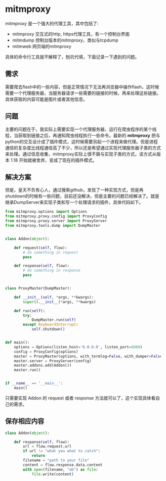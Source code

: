 # mitmproxy

mitmproxy 是一个强大的代理工具，其中包括了:

- mitmproxy 交互式的http, https代理工具，有一个控制台界面
- mitmdump 控制台版本的mitmproxy，类似与tcpdump
- mitmweb 网页端的mitmproxy

具体的命令行工具就不解释了，刨坑代填，下面记录一下遇到的问题。

## 需求

需要爬去flash中的一些内容，但是正常情况下无法再浏览器中操作flash，这时候需要一个代理服务器，当服务器请求一些需要的链接的时候，再来处理这些链接。具体获取的内容可能是图片或者其他信息。

## 问题

主要的问题在于，我实际上需要实现一个代理服务器，运行在爬虫程序的某个线程，当获取到链接之后，再通知爬虫线程执行一些命令。最新的 **mitmproxy** 把与python的交互设计成了插件模式，这时候需要另起一个进程来做代理。但是进程通信的复杂度比线程通信高了不少，所以还是希望通过实现代理服务器子类的方式来处理。通过信息收集，mitmproxy实际上很不屑与实现子类的方式，该方式从版本 1.18 开始就被舍弃，变成了现在的插件模式。

## 解决方案

但是，皇天不负有心人，通过搜索github，发现了一种实现方式，但是再shutdown的时候有一些问题，目前还没解决，但是主要的问题已经解决了。就是继承DumpServer来实现子类和写一个处理请求的插件，具体代码如下。

```python
from mitmproxy.options import Options
from mitmproxy.proxy.config import ProxyConfig
from mitmproxy.proxy.server import ProxyServer
from mitmproxy.tools.dump import DumpMaster


class Addon(object):

    def request(self, flow):
        # do something in request
        pass

    def response(self, flow):
        # do something in response
        pass


class ProxyMaster(DumpMaster):

    def __init__(self, *args, **kwargs):
        super().__init__(*args, **kwargs)

    def run(self):
        try:
            DumpMaster.run(self)
        except KeyboardInterrupt:
            self.shutdown()


def main():
    options = Options(listen_host='0.0.0.0', listen_port=8080)
    config = ProxyConfig(options)
    master = ProxyMaster(options, with_termlog=False, with_dumper=False)
    master.server = ProxyServer(config)
    master.addons.add(Addon())
    master.run()


if __name__ == '__main__':
    main()
``` 

只需要实现 Addon 的 request 或者 response 方法就可以了，这个实现具体看自己的需求。


## 保存相应内容

```python
class Addon(object):

    def response(self, flow):
        url = flow.request.url
        if url != "what you what to catch":
            return
        filename = "path to your file"
        content = flow.response.data.content
        with open(filename, "wb") as file:
            file.write(content)
```
